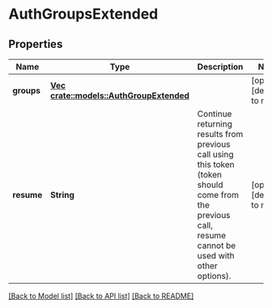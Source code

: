 # AuthGroupsExtended

## Properties
Name | Type | Description | Notes
------------ | ------------- | ------------- | -------------
**groups** | [**Vec <crate::models::AuthGroupExtended>**](AuthGroupExtended.md) |  | [optional] [default to null]
**resume** | **String** | Continue returning results from previous call using this token (token should come from the previous call, resume cannot be used with other options). | [optional] [default to null]

[[Back to Model list]](../README.md#documentation-for-models) [[Back to API list]](../README.md#documentation-for-api-endpoints) [[Back to README]](../README.md)


